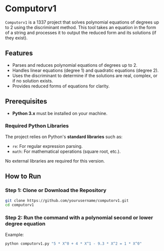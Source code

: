 # Computorv1

`Computorv1` is a 1337 project that solves polynomial equations of degrees up to 2 using the discriminant method. This tool takes an equation in the form of a string and processes it to output the reduced form and its solutions (if they exist).

## Features

- Parses and reduces polynomial equations of degrees up to 2.
- Handles linear equations (degree 1) and quadratic equations (degree 2).
- Uses the discriminant to determine if the solutions are real, complex, or if no solution exists.
- Provides reduced forms of equations for clarity.

## Prerequisites

- **Python 3.x** must be installed on your machine.

### Required Python Libraries

The project relies on Python's **standard libraries** such as:

- `re`: For regular expression parsing.
- `math`: For mathematical operations (square root, etc.).

No external libraries are required for this version.

## How to Run

### Step 1: Clone or Download the Repository

```bash
git clone https://github.com/yourusername/computorv1.git
cd computorv1
```

### Step 2: Run the command with a polynomial second or lower degree equation

Example:

```bash
python computorv1.py "5 * X^0 + 4 * X^1 - 9.3 * X^2 = 1 * X^0"
```
